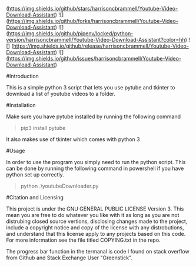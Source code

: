 (https://img.shields.io/github/stars/harrisoncbrammell/Youtube-Video-Download-Assistant) ![]
(https://img.shields.io/github/forks/harrisoncbrammell/Youtube-Video-Download-Assistant) ![]
(https://img.shields.io/github/pipenv/locked/python-version/harrisoncbrammell/Youtube-Video-Download-Assistant?color=hh) ![]
(https://img.shields.io/github/release/harrisoncbrammell/Youtube-Video-Download-Assistant) ![]
(https://img.shields.io/github/issues/harrisoncbrammell/Youtube-Video-Download-Assistant)

#Introduction

This is a simple python 3 script that lets you use pytube and tkinter to download a list of youtube videos to a folder.

#Installation

Make sure you have pytube installed by running the following command
>pip3 install pytube

It also makes use of tkinter which comes with python 3

#Usage

In order to use the program you simply need to run the python script. This can be done by running the following command in powershell if you have python set up correctly.
>python .\youtubeDownloader.py

#Citation and Licensing

This project is under the  GNU GENERAL PUBLIC LICENSE Version 3.
This mean you are free to do whatever you like with it as long as you are not distrubing closed source vertions, disclosing changes made to the project, include a copyright notice and copy of the license with any distrobutions, and understand that this license apply to any projects based on this code. For more information see the file titled COPYING.txt in the repo. 

The progress bar function in the termanal is code I found on stack overflow from Github and Stack Exchange User "Greenstick".
